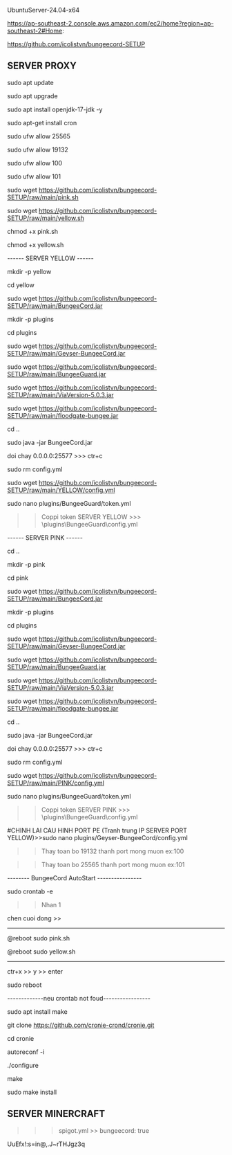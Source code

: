 UbuntuServer-24.04-x64

https://ap-southeast-2.console.aws.amazon.com/ec2/home?region=ap-southeast-2#Home:

https://github.com/icolistvn/bungeecord-SETUP

## SERVER PROXY ##

sudo apt update

sudo apt upgrade

sudo apt install openjdk-17-jdk -y

sudo apt-get install cron

sudo ufw allow 25565

sudo ufw allow 19132

sudo ufw allow 100

sudo ufw allow 101

sudo wget https://github.com/icolistvn/bungeecord-SETUP/raw/main/pink.sh

sudo wget https://github.com/icolistvn/bungeecord-SETUP/raw/main/yellow.sh

chmod +x pink.sh

chmod +x yellow.sh

------ SERVER YELLOW ------

mkdir -p yellow

cd yellow

sudo wget https://github.com/icolistvn/bungeecord-SETUP/raw/main/BungeeCord.jar

mkdir -p plugins

cd plugins

sudo wget https://github.com/icolistvn/bungeecord-SETUP/raw/main/Geyser-BungeeCord.jar

sudo wget https://github.com/icolistvn/bungeecord-SETUP/raw/main/BungeeGuard.jar

sudo wget https://github.com/icolistvn/bungeecord-SETUP/raw/main/ViaVersion-5.0.3.jar

sudo wget https://github.com/icolistvn/bungeecord-SETUP/raw/main/floodgate-bungee.jar

cd ..

sudo java -jar BungeeCord.jar

doi chay 0.0.0.0:25577 >>> ctr+c


sudo rm config.yml

sudo wget https://github.com/icolistvn/bungeecord-SETUP/raw/main/YELLOW/config.yml

sudo nano plugins/BungeeGuard/token.yml

>> Coppi token SERVER YELLOW   >>> \plugins\BungeeGuard\config.yml


------ SERVER PINK ------

cd ..

mkdir -p pink

cd pink

sudo wget https://github.com/icolistvn/bungeecord-SETUP/raw/main/BungeeCord.jar

mkdir -p plugins

cd plugins

sudo wget https://github.com/icolistvn/bungeecord-SETUP/raw/main/Geyser-BungeeCord.jar

sudo wget https://github.com/icolistvn/bungeecord-SETUP/raw/main/BungeeGuard.jar

sudo wget https://github.com/icolistvn/bungeecord-SETUP/raw/main/ViaVersion-5.0.3.jar

sudo wget https://github.com/icolistvn/bungeecord-SETUP/raw/main/floodgate-bungee.jar

cd ..

sudo java -jar BungeeCord.jar

doi chay 0.0.0.0:25577 >>> ctr+c


sudo rm config.yml

sudo wget https://github.com/icolistvn/bungeecord-SETUP/raw/main/PINK/config.yml

sudo nano plugins/BungeeGuard/token.yml

>> Coppi token SERVER PINK   >>> \plugins\BungeeGuard\config.yml

#CHINH LAI CAU HINH PORT PE (Tranh trung IP SERVER PORT YELLOW)>>sudo nano plugins/Geyser-BungeeCord/config.yml

>> Thay toan bo 19132 thanh port mong muon ex:100

>> Thay toan bo 25565 thanh port mong muon ex:101



-------- BungeeCord AutoStart ----------------

sudo crontab -e

>> Nhan 1
>> 
chen cuoi dong >> 

-----------------------

@reboot sudo pink.sh

@reboot sudo yellow.sh

----------------------

ctr+x >> y >> enter

sudo reboot


-------------neu crontab not foud-----------------

sudo apt install make 

git clone https://github.com/cronie-crond/cronie.git

cd cronie

autoreconf -i

./configure

make

sudo make install


## SERVER MINERCRAFT ##

>>> spigot.yml >>  bungeecord: true
>>> 



UuEfx!:s=in@,.J~rTHJgz3q
